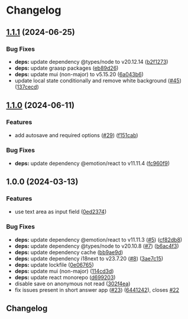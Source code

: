 # Changelog

## [1.1.1](https://github.com/graasp/graasp-app-long-answer/compare/v1.1.0...v1.1.1) (2024-06-25)


### Bug Fixes

* **deps:** update dependency @types/node to v20.12.14 ([b2f1273](https://github.com/graasp/graasp-app-long-answer/commit/b2f12731c701a16bb37b3e744738bcc72f1d2db1))
* **deps:** update graasp packages ([eb89d26](https://github.com/graasp/graasp-app-long-answer/commit/eb89d264c8f351cc53f9e83788df7c02ec9d94a6))
* **deps:** update mui (non-major) to v5.15.20 ([6a043b6](https://github.com/graasp/graasp-app-long-answer/commit/6a043b6dd7480d66aaed5f2c9224074b09e0a280))
* update local state conditionally and remove white background ([#45](https://github.com/graasp/graasp-app-long-answer/issues/45)) ([137cecd](https://github.com/graasp/graasp-app-long-answer/commit/137cecd68a0d7ef95fbecbdf194ef6d3af622c03))

## [1.1.0](https://github.com/graasp/graasp-app-long-answer/compare/v1.0.0...v1.1.0) (2024-06-11)


### Features

* add autosave and required options ([#29](https://github.com/graasp/graasp-app-long-answer/issues/29)) ([f151cab](https://github.com/graasp/graasp-app-long-answer/commit/f151cab7437a5aa4ca3632216dc0c433b75e087f))


### Bug Fixes

* **deps:** update dependency @emotion/react to v11.11.4 ([fc960f9](https://github.com/graasp/graasp-app-long-answer/commit/fc960f967deb40105d63f98de53732a7cee8324a))

## 1.0.0 (2024-03-13)


### Features

* use text area as input field ([0ed2374](https://github.com/graasp/graasp-app-long-answer/commit/0ed23742fef74c426dbe4a8d00906fa09aa81d47))


### Bug Fixes

* **deps:** update dependency @emotion/react to v11.11.3 ([#5](https://github.com/graasp/graasp-app-long-answer/issues/5)) ([cf82db8](https://github.com/graasp/graasp-app-long-answer/commit/cf82db8467d0343d2ace153ee01fe2eb09b62ee4))
* **deps:** update dependency @types/node to v20.10.8 ([#7](https://github.com/graasp/graasp-app-long-answer/issues/7)) ([b6ac4f3](https://github.com/graasp/graasp-app-long-answer/commit/b6ac4f382d978e4e3df7105512ef819d6f2280da))
* **deps:** update dependency cache ([bb9ae9d](https://github.com/graasp/graasp-app-long-answer/commit/bb9ae9dfec52c9cf2ab673e58d311a3bb176ef81))
* **deps:** update dependency i18next to v23.7.20 ([#8](https://github.com/graasp/graasp-app-long-answer/issues/8)) ([3ae7c15](https://github.com/graasp/graasp-app-long-answer/commit/3ae7c1568c5031570880f53df5234c4d4850e05e))
* **deps:** update lockfile ([0e06765](https://github.com/graasp/graasp-app-long-answer/commit/0e0676556b623e428cd070b4727e536e65f0d7f6))
* **deps:** update mui (non-major) ([114cd3d](https://github.com/graasp/graasp-app-long-answer/commit/114cd3d3aae63edc3c22d4b24f62fbb919240210))
* **deps:** update react monorepo ([d699203](https://github.com/graasp/graasp-app-long-answer/commit/d699203fe0344313f89639fe508e25f45a040380))
* disable save on anonymous not read ([302f4ea](https://github.com/graasp/graasp-app-long-answer/commit/302f4ea82a6e630ca94c96b74d7183f29459d976))
* fix issues present in short answer app ([#23](https://github.com/graasp/graasp-app-long-answer/issues/23)) ([6441242](https://github.com/graasp/graasp-app-long-answer/commit/6441242febac53cfad75dce5c3d3580a1f69fd7e)), closes [#22](https://github.com/graasp/graasp-app-long-answer/issues/22)

## Changelog
